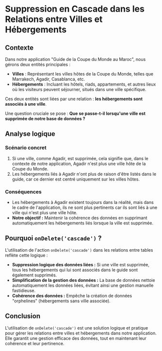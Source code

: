 # Suppression en Cascade dans les Relations entre Villes et Hébergements

## Contexte

Dans notre application "Guide de la Coupe du Monde au Maroc", nous gérons deux entités principales :

- **Villes** : Représentant les villes hôtes de la Coupe du Monde, telles que Marrakech, Agadir, Casablanca, etc.
- **Hébergements** : Incluant les hôtels, riads, appartements, et autres lieux où les visiteurs peuvent séjourner, situés dans une ville spécifique.

Ces deux entités sont liées par une relation : **les hébergements sont associés à une ville**. 

Une question cruciale se pose : **Que se passe-t-il lorsqu'une ville est supprimée de notre base de données ?**

## Analyse logique

### Scénario concret

1. Si une ville, comme Agadir, est supprimée, cela signifie que, dans le contexte de notre application, Agadir n'est plus une ville hôte de la Coupe du Monde.
2. Les hébergements liés à Agadir n'ont plus de raison d'être listés dans le guide, car ce dernier est centré uniquement sur les villes hôtes.

### Conséquences

- Les hébergements à Agadir existent toujours dans la réalité, mais dans le cadre de l'application, ils ne sont plus pertinents car ils sont liés à une ville qui n'est plus une ville hôte.
- **Notre objectif :** Maintenir la cohérence des données en supprimant automatiquement les hébergements liés lorsque la ville est supprimée.

## Pourquoi `onDelete('cascade')` ?

L'utilisation de l'action `onDelete('cascade')` dans les relations entre tables reflète cette logique :

- **Suppression logique des données liées :** Si une ville est supprimée, tous les hébergements qui lui sont associés dans le guide sont également supprimés.
- **Simplification de la gestion des données :** La base de données nettoie automatiquement les données liées, évitant ainsi une gestion manuelle fastidieuse.
- **Cohérence des données :** Empêche la création de données "orphelines" (hébergements sans ville associée).

## Conclusion

L'utilisation de `onDelete('cascade')` est une solution logique et pratique pour gérer les relations entre villes et hébergements dans notre application. Elle garantit une gestion efficace des données, tout en maintenant leur cohérence et leur pertinence.
